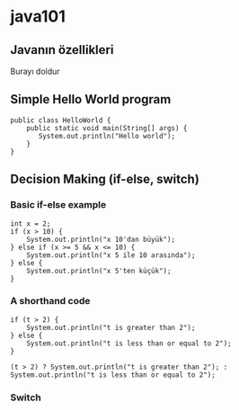 # java101

## Javanın özellikleri
Burayı doldur

## Simple Hello World program
```
public class HelloWorld {
    public static void main(String[] args) {
       System.out.println("Hello world");
    }
}
```
## Decision Making (if-else, switch)
### Basic if-else example
```
int x = 2;
if (x > 10) {
    System.out.println("x 10'dan büyük");
} else if (x >= 5 && x <= 10) {
    System.out.println("x 5 ile 10 arasında");
} else {
    System.out.println("x 5'ten küçük");
}
```
### A shorthand code
```
if (t > 2) {
    System.out.println("t is greater than 2");
} else {
    System.out.println("t is less than or equal to 2");
}
```

```
(t > 2) ? System.out.println("t is greater than 2"); : System.out.println("t is less than or equal to 2");
```

### Switch
